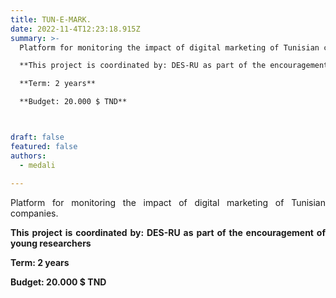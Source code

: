 ```yaml
---
title: TUN-E-MARK.
date: 2022-11-4T12:23:18.915Z
summary: >-
  Platform for monitoring the impact of digital marketing of Tunisian companies.

  **This project is coordinated by: DES-RU as part of the encouragement of young researchers**

  **Term: 2 years**

  **Budget: 20.000 $ TND**



draft: false
featured: false
authors:
  - medali
  
---
```

<div style="text-align: justify">

  Platform for monitoring the impact of digital marketing of Tunisian companies.

  **This project is coordinated by: DES-RU as part of the encouragement of young researchers**

  **Term: 2 years**

  **Budget: 20.000 $ TND**

</div>